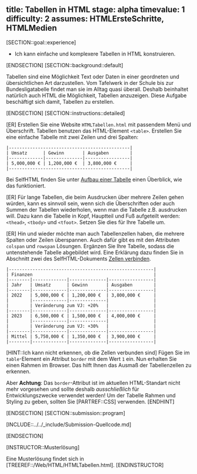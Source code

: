 title: Tabellen in HTML
stage: alpha
timevalue: 1
difficulty: 2
assumes: HTMLErsteSchritte, HTMLMedien
---
[SECTION::goal::experience]

- Ich kann einfache und komplexere Tabellen in HTML konstruieren.

[ENDSECTION]
[SECTION::background::default]

Tabellen sind eine Möglichkeit Text oder Daten in einer geordneten und übersichtlichen Art darzustellen. 
Vom Tafelwerk in der Schule bis zur Bundesligatabelle findet man sie im Alltag quasi überall. 
Deshalb beinhaltet natürlich auch HTML die Möglichkeit, Tabellen anzuzeigen.
Diese Aufgabe beschäftigt sich damit, Tabellen zu erstellen.

[ENDSECTION]
[SECTION::instructions::detailed]



[ER] Erstellen Sie eine Website `HTMLTabellen.html` mit passendem Menü und Überschrift. 
Tabellen benutzen das HTML-Element `<table>`.
Erstellen Sie eine einfache Tabelle mit zwei Zeilen und drei Spalten:

```text
|----------------------------------------------|
| Umsatz      | Gewinn       | Ausgaben        |
|-------------|--------------|-----------------|
| 5,000,000 € | 1,200,000 €  | 3,800,000 €     |
|----------------------------------------------|
```

Bei SelfHTML finden Sie unter 
[Aufbau einer Tabelle](https://wiki.selfhtml.org/wiki/HTML/Tabellen/Aufbau_einer_Tabelle)
einen Überblick, wie das funktioniert.

[ER] Für lange Tabellen, die beim Ausdrucken über mehrere Zeilen gehen würden, 
kann es sinnvoll sein, wenn sich die Überschriften oder auch Summen der Tabellen wiederholen,
wenn man die Tabelle z.B. ausdrucken will. 
Dazu kann die Tabelle in Kopf, Hauptteil und Fuß aufgeteilt werden: `<thead>`, `<tbody>` und `<tfoot>`. 
Setzen Sie dies für Ihre Tabelle um.

[ER] Hin und wieder möchte man auch Tabellenzellen haben, die mehrere Spalten oder Zeilen überspannen. 
Auch dafür gibt es mit den Attributen `colspan` und `rowspan` Lösungen.
Ergänzen Sie Ihre Tabelle, sodass die untenstehende Tabelle abgebildet wird.
Eine Erklärung dazu finden Sie in Abschnitt zwei des SelfHTML-Dokuments
[Zellen verbinden](https://wiki.selfhtml.org/wiki/HTML/Tabellen/Zellen_verbinden#Zellen_verbinden).

```text
|-------------------------------------------------------|
| Finanzen                                              |
|--------|-------------|--------------|-----------------|
| Jahr   | Umsatz      | Gewinn       | Ausgaben        |
|--------|-------------|--------------|-----------------|
| 2022   | 5,000,000 € | 1,200,000 €  | 3,800,000 €     |
|        |-------------|--------------|                 |
|        | Veränderung zum VJ: +20%   |                 |
|--------|-------------|--------------|-----------------|
| 2023   | 6,500,000 € | 1,500,000 €  | 4,000,000 €     |
|        |-------------|--------------|                 |
|        | Veränderung zum VJ: +30%   |                 |
|--------|-------------|--------------|-----------------|
| Mittel | 5,750,000 € | 1,350,000 €  | 3,900,000 €     |
|--------|-------------|--------------|-----------------|
```

[HINT::Ich kann nicht erkennen, ob die Zellen verbunden sind]
Fügen Sie im `table`-Element ein Attribut `border` mit dem Wert `1` ein. 
Nun erhalten Sie einen Rahmen im Browser. 
Das hilft Ihnen das Ausmaß der Tabellenzellen zu erkennen.


Aber **Achtung**: Das `border`-Attribut ist im aktuellen HTML-Standart nicht mehr vorgesehen und
sollte deshalb *ausschließlich* für Entwicklungszwecke verwendet werden!
Um der Tabelle Rahmen und Styling zu geben, sollten Sie [PARTREF::CSS] verwenden.
[ENDHINT] 

[ENDSECTION]
[SECTION::submission::program]

[INCLUDE::../../_include/Submission-Quellcode.md]

[ENDSECTION]

[INSTRUCTOR::Musterlösung]

Eine Musterlösung findet sich in [TREEREF::/Web/HTML/HTMLTabellen.html].
[ENDINSTRUCTOR]
